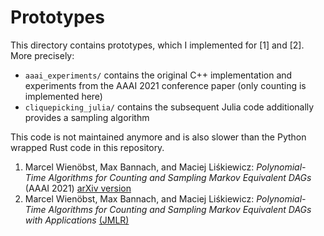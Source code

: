 # Prototypes

This directory contains prototypes, which I implemented for [1] and [2]. More precisely:


- ```aaai_experiments/``` contains the original C++ implementation and experiments from the AAAI 2021 conference paper (only counting is implemented here)
- ```cliquepicking_julia/``` contains the subsequent Julia code additionally provides a sampling algorithm

This code is not maintained anymore and is also slower than the Python wrapped Rust code in this repository.

1. Marcel Wienöbst, Max Bannach, and Maciej Liśkiewicz: *Polynomial-Time Algorithms for Counting and Sampling Markov Equivalent DAGs* (AAAI 2021) [arXiv version](https://arxiv.org/abs/2012.09679)
2. Marcel Wienöbst, Max Bannach, and Maciej Liśkiewicz: *Polynomial-Time Algorithms for Counting and Sampling Markov Equivalent DAGs with Applications* [(JMLR)](https://www.jmlr.org/papers/v24/22-0495.html)
